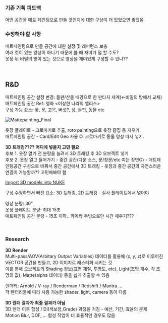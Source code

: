 ### 기존 기획 피드백
어떤 공간을 매트 페인팅으로 만들 것인지에 대한 구상이 더 있었으면 좋겠음

### 수정해야 할 사항
매트페인팅으로 만들 공간에 대한 설정 및 레퍼런스 보충    
여러 컷이 있는 영상이 아니기 때문에 볼 때 재미가 덜 할 수도?    
옷장 뒤 비밀의 방이 있는 것으로 영상을 재미있게 구성할 수 있나??  

<br/>

## R&D
매트페인팅 공간 설정 변경: 들판/산을 배경으로 한 판타지 세계(←비밀의 방에서 교체)  
매트페인팅 공간 Ref: 영화 <이상한 나라의 앨리스>   
구성 가능 요소: 꽃, 문, 고목, 버섯?, 성, 들판, 동물 etc   

![Mattepainting_Final](https://user-images.githubusercontent.com/90232599/142734481-b6ffbdd6-973a-4eea-afaf-e8456cfffe26.png)

옷장 플레이트 - 크로마키로 추출, roto painting으로 옷장 흠집 등 지우기.   
매트페인팅 공간 - Card/Edit Geo 사용 O. 크로마키로 동물 영상 따서 넣기. 

**3D 트래킹???? 어디에 넣을지 고민 필요**    
후보 1. 옷장 열기 전 분량을 늘려서 3D 트래킹 후 3D 오브젝트 넣기      
후보 2. 옷장 열고 들어가기 - 중간 공간(다운 소스, 문/창문/etc 여는 장면O) - 매트페인팅공간 구성으로 바꿔서 중간 공간에서 3D 트래킹 - 옷장과 중간 공간의 자연스러운 연결이 가능할까?? 고민해봐야 함   

[Import 3D models into NUKE](https://youtu.be/34W86-hXtrE) 

구성 수정하면서 빠진 요소: 3D 트래킹, 2D 트래킹 - 실사 플레이트에서 넣어야    

영상 분량: 30"     
옷장 플레이트 분량: 최대 15초    
매트페인팅 공간 분량 - 15초 이하.. 카메라 무빙으로만 시간 채우기???    

<br/>

### Research 
**3D Render**    
Multi-pass/AOV(Arbitary Output Variables) 데이터를 활용해 (x, y, z)로 이루어진 VECTOR 공간을 만들고, 2D 이미지로 래스터화 시키는 것   
이를 통해 오브젝트의 Shading 정보(표면 재질, 투명도, etc), Light(조명 개수, 각 조명의 값), Matte(alpha 데이터) 등을 쉽게 추출할 수 있음

렌더러: Arnold / V-ray / Renderman / Redshift / Mantra ...     
각 렌더러들에 따라 사용 가능한 shader, light, camera 등이 다름    

**3D 렌더 결과가 최종 결과가 아님**   
3D 렌더 이후 합성 / DI(색보정,Grade) 과정을 거침 - 예산, 기간, 효율의 문제   
Motion Blur, DOF, ... 합성 작업이 더 효율적인 경우도 많음    

